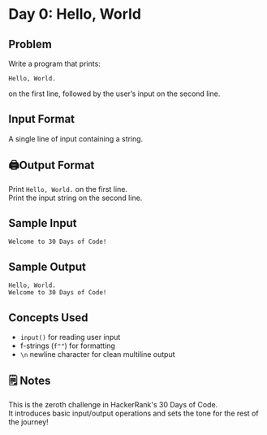# Day 0: Hello, World

##  Problem
Write a program that prints:
```
Hello, World.
```
on the first line, followed by the user’s input on the second line.

## Input Format
A single line of input containing a string.

## 🖨Output Format
Print `Hello, World.` on the first line.  
Print the input string on the second line.

##  Sample Input
```
Welcome to 30 Days of Code!
```

##  Sample Output
```
Hello, World.
Welcome to 30 Days of Code!
```

##  Concepts Used
- `input()` for reading user input  
- f-strings (`f""`) for formatting  
- `\n` newline character for clean multiline output


## 🗒️ Notes
This is the zeroth challenge in HackerRank's 30 Days of Code.  
It introduces basic input/output operations and sets the tone for the rest of the journey!
